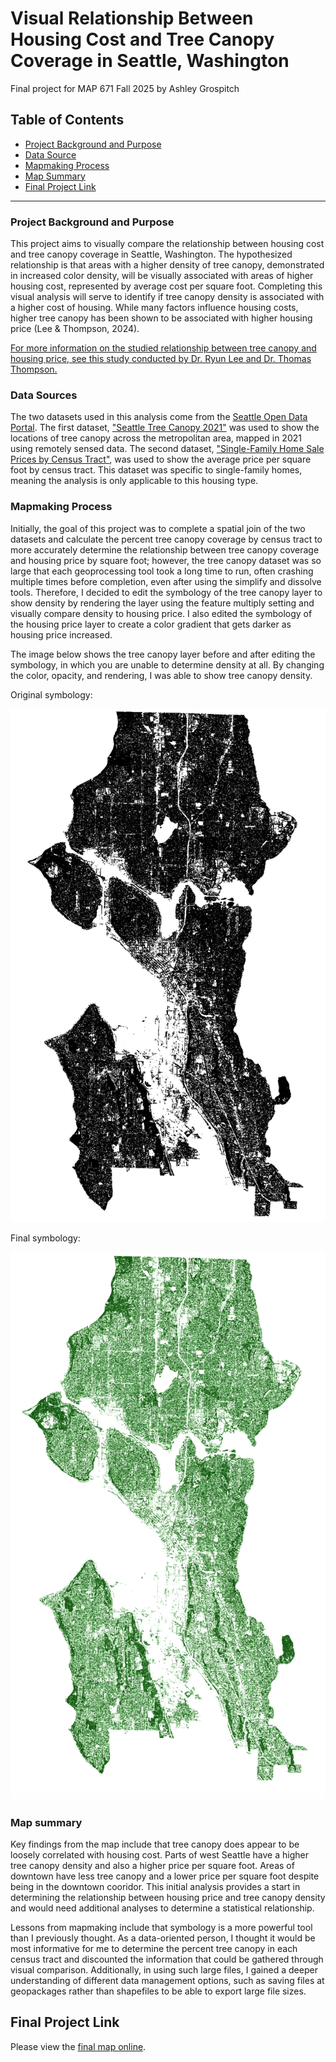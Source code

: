 # Visual Relationship Between Housing Cost and Tree Canopy Coverage in Seattle, Washington

Final project for MAP 671 Fall 2025 by Ashley Grospitch

## Table of Contents

- [Project Background and Purpose](#project-background-and-purpose)
- [Data Source](#data-source)
- [Mapmaking Process](#mapmaking-process)
- [Map Summary](#map-summary)
- [Final Project Link](#final-project-link)

***

### Project Background and Purpose

This project aims to visually compare the relationship between housing cost and tree canopy coverage in Seattle, Washington. The hypothesized relationship is that areas with a higher density of tree canopy, demonstrated in increased color density, will be visually associated with areas of higher housing cost, represented by average cost per square foot. Completing this visual analysis will serve to identify if tree canopy density is associated with a higher cost of housing. While many factors influence housing costs, higher tree canopy has been shown to be associated with higher housing price (Lee & Thompson, 2024).

[For more information on the studied relationship between tree canopy and housing price, see this study conducted by Dr. Ryun Lee and Dr. Thomas Thompson.](https://doi.org/10.1080/19498276.2025.2461833)

### Data Sources

The two datasets used in this analysis come from the [Seattle Open Data Portal](https://data.seattle.gov/). The first dataset, ["Seattle Tree Canopy 2021"](https://data-seattlecitygis.opendata.arcgis.com/datasets/SeattleCityGIS::seattle-tree-canopy-2021/about) was used to show the locations of tree canopy across the metropolitan area, mapped in 2021 using remotely sensed data. The second dataset, ["Single-Family Home Sale Prices by Census Tract"](https://data-seattlecitygis.opendata.arcgis.com/datasets/SeattleCityGIS::single-family-home-sale-prices-by-census-tract/about), was used to show the average price per square foot by census tract. This dataset was specific to single-family homes, meaning the analysis is only applicable to this housing type. 

### Mapmaking Process

Initially, the goal of this project was to complete a spatial join of the two datasets and calculate the percent tree canopy coverage by census tract to more accurately determine the relationship between tree canopy coverage and housing price by square foot; however, the tree canopy dataset was so large that each geoprocessing tool took a long time to run, often crashing multiple times before completion, even after using the simplify and dissolve tools. Therefore, I decided to edit the symbology of the tree canopy layer to show density by rendering the layer using the feature multiply setting and visually compare density to housing price. I also edited the symbology of the housing price layer to create a color gradient that gets darker as housing price increased. 

The image below shows the tree canopy layer before and after editing the symbology, in which you are unable to determine density at all. By changing the color, opacity, and rendering, I was able to show tree canopy density.

Original symbology:

![Original symbology](Original_symbology.png)

Final symbology:

![Final symbology](Final_symbology.png)

### Map summary

Key findings from the map include that tree canopy does appear to be loosely correlated with housing cost. Parts of west Seattle have a higher tree canopy density and also a higher price per square foot. Areas of downtown have less tree canopy and a lower price per square foot despite being in the downtown cooridor. This initial analysis provides a start in determining the relationship between housing price and tree canopy density and would need additional analyses to determine a statistical relationship. 

Lessons from mapmaking include that symbology is a more powerful tool than I previously thought. As a data-oriented person, I thought it would be most informative for me to determine the percent tree canopy in each census tract and discounted the information that could be gathered through visual comparison. Additionally, in using such large files, I gained a deeper understanding of different data management options, such as saving files at geopackages rather than shapefiles to be able to export large file sizes. 

## Final Project Link

Please view the [final map online](https://github.com/amgr294/map-671-final-project-amgr294/blob/main/index.html). 
